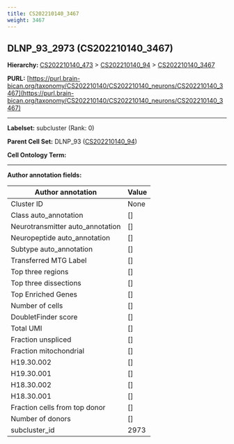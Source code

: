 ```yaml
---
title: CS202210140_3467
weight: 3467
---
```

## DLNP_93_2973 (CS202210140_3467)
<b>Hierarchy: </b>
[CS202210140_473](../CS202210140_473) >
[CS202210140_94](../CS202210140_94) >
[CS202210140_3467](../CS202210140_3467)

**PURL:** [https://purl.brain-bican.org/taxonomy/CS202210140/CS202210140_neurons/CS202210140_3467](https://purl.brain-bican.org/taxonomy/CS202210140/CS202210140_neurons/CS202210140_3467)

---


**Labelset:** subcluster (Rank: 0)

**Parent Cell Set:** DLNP_93 ([CS202210140_94](../CS202210140_94))



**Cell Ontology Term:** 

[MARKER GENES.]: #


---

[TRANSFERRED ANNOTATIONS.]: #


[AUTHOR ANNOTATION FIELDS.]: #


**Author annotation fields:**

| Author annotation | Value |
|-------------------|-------|
|Cluster ID|None|
|Class auto_annotation|[]|
|Neurotransmitter auto_annotation|[]|
|Neuropeptide auto_annotation|[]|
|Subtype auto_annotation|[]|
|Transferred MTG Label|[]|
|Top three regions|[]|
|Top three dissections|[]|
|Top Enriched Genes|[]|
|Number of cells|[]|
|DoubletFinder score|[]|
|Total UMI|[]|
|Fraction unspliced|[]|
|Fraction mitochondrial|[]|
|H19.30.002|[]|
|H19.30.001|[]|
|H18.30.002|[]|
|H18.30.001|[]|
|Fraction cells from top donor|[]|
|Number of donors|[]|
|subcluster_id|2973|
